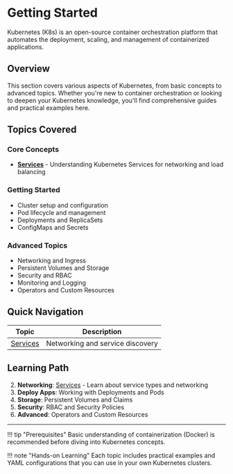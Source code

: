 # Getting Started

Kubernetes (K8s) is an open-source container orchestration platform that automates the deployment, scaling, and management of containerized applications.

## Overview

This section covers various aspects of Kubernetes, from basic concepts to advanced topics. Whether you're new to container orchestration or looking to deepen your Kubernetes knowledge, you'll find comprehensive guides and practical examples here.

## Topics Covered

### Core Concepts
- **[Services](service.md)** - Understanding Kubernetes Services for networking and load balancing

### Getting Started
- Cluster setup and configuration
- Pod lifecycle and management
- Deployments and ReplicaSets
- ConfigMaps and Secrets

### Advanced Topics
- Networking and Ingress
- Persistent Volumes and Storage
- Security and RBAC
- Monitoring and Logging
- Operators and Custom Resources

## Quick Navigation

| Topic                  | Description                      |
| ---------------------- | -------------------------------- |
| [Services](service.md) | Networking and service discovery |

## Learning Path

2. **Networking**: [Services](service.md) - Learn about service types and networking
3. **Deploy Apps**: Working with Deployments and Pods
4. **Storage**: Persistent Volumes and Claims
5. **Security**: RBAC and Security Policies
6. **Advanced**: Operators and Custom Resources

---

!!! tip "Prerequisites"
    Basic understanding of containerization (Docker) is recommended before diving into Kubernetes concepts.

!!! note "Hands-on Learning"
    Each topic includes practical examples and YAML configurations that you can use in your own Kubernetes clusters.